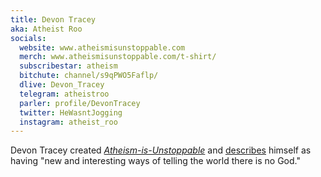 ```yaml
---
title: Devon Tracey
aka: Atheist Roo
socials:
  website: www.atheismisunstoppable.com
  merch: www.atheismisunstoppable.com/t-shirt/
  subscribestar: atheism
  bitchute: channel/s9qPWO5Faflp/
  dlive: Devon_Tracey
  telegram: atheistroo
  parler: profile/DevonTracey
  twitter: HeWasntJogging
  instagram: atheist_roo
---
```


Devon Tracey created
[_Atheism-is-Unstoppable_](https://www.atheismisunstoppable.com/) and
[describes](https://www.youtube.com/watch?v=F0et7v-jljM&feature=emb_logo)
himself as having "new and interesting ways of telling the world there is no
God."
